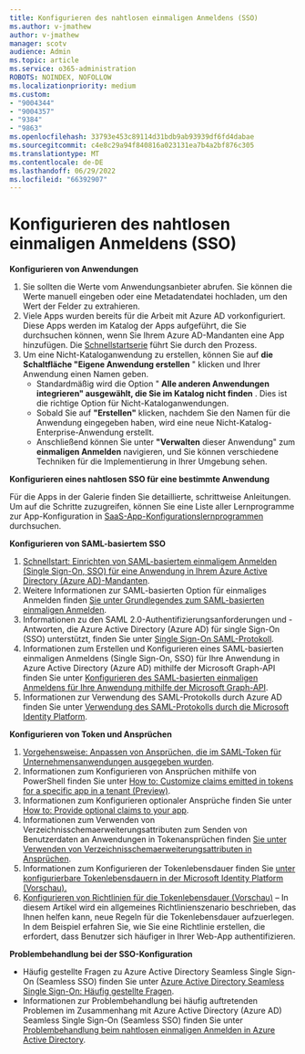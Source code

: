```yaml
---
title: Konfigurieren des nahtlosen einmaligen Anmeldens (SSO)
ms.author: v-jmathew
author: v-jmathew
manager: scotv
audience: Admin
ms.topic: article
ms.service: o365-administration
ROBOTS: NOINDEX, NOFOLLOW
ms.localizationpriority: medium
ms.custom:
- "9004344"
- "9004357"
- "9384"
- "9863"
ms.openlocfilehash: 33793e453c89114d31bdb9ab93939df6fd4dabae
ms.sourcegitcommit: c4e8c29a94f840816a023131ea7b4a2bf876c305
ms.translationtype: MT
ms.contentlocale: de-DE
ms.lasthandoff: 06/29/2022
ms.locfileid: "66392907"
---
```

# <a name="configure-seamless-single-sign-on-sso"></a>Konfigurieren des nahtlosen einmaligen Anmeldens (SSO)

**Konfigurieren von Anwendungen**

1. Sie sollten die Werte vom Anwendungsanbieter abrufen. Sie können die Werte manuell eingeben oder eine Metadatendatei hochladen, um den Wert der Felder zu extrahieren.
2. Viele Apps wurden bereits für die Arbeit mit Azure AD vorkonfiguriert. Diese Apps werden im Katalog der Apps aufgeführt, die Sie durchsuchen können, wenn Sie Ihrem Azure AD-Mandanten eine App hinzufügen. Die [Schnellstartserie](https://docs.microsoft.com/azure/active-directory/manage-apps/add-application-portal-configure) führt Sie durch den Prozess.
3. Um eine Nicht-Kataloganwendung zu erstellen, können Sie auf **die Schaltfläche "Eigene Anwendung erstellen** " klicken und Ihrer Anwendung einen Namen geben.
    - Standardmäßig wird die Option " **Alle anderen Anwendungen integrieren" ausgewählt, die Sie im Katalog nicht finden** . Dies ist die richtige Option für Nicht-Kataloganwendungen.
    - Sobald Sie auf **"Erstellen"** klicken, nachdem Sie den Namen für die Anwendung eingegeben haben, wird eine neue Nicht-Katalog-Enterprise-Anwendung erstellt.
    - Anschließend können Sie unter **"Verwalten** dieser Anwendung" zum **einmaligen Anmelden** navigieren, und Sie können verschiedene Techniken für die Implementierung in Ihrer Umgebung sehen.

**Konfigurieren eines nahtlosen SSO für eine bestimmte Anwendung**

Für die Apps in der Galerie finden Sie detaillierte, schrittweise Anleitungen. Um auf die Schritte zuzugreifen, können Sie eine Liste aller Lernprogramme zur App-Konfiguration in [SaaS-App-Konfigurationslernprogrammen](https://docs.microsoft.com/azure/active-directory/saas-apps/tutorial-list) durchsuchen.

**Konfigurieren von SAML-basiertem SSO**

1. [Schnellstart: Einrichten von SAML-basiertem einmaligem Anmelden (Single Sign-On, SSO) für eine Anwendung in Ihrem Azure Active Directory (Azure AD)-Mandanten](https://docs.microsoft.com/azure/active-directory/manage-apps/add-application-portal-setup-sso).
2. Weitere Informationen zur SAML-basierten Option für einmaliges Anmelden finden [Sie unter Grundlegendes zum SAML-basierten einmaligen Anmelden](https://docs.microsoft.com/azure/active-directory/manage-apps/configure-saml-single-sign-on).
3. Informationen zu den SAML 2.0-Authentifizierungsanforderungen und -Antworten, die Azure Active Directory (Azure AD) für single Sign-On (SSO) unterstützt, finden Sie unter [Single Sign-On SAML-Protokoll](https://docs.microsoft.com/azure/active-directory/develop/single-sign-on-saml-protocol).
4. Informationen zum Erstellen und Konfigurieren eines SAML-basierten einmaligen Anmeldens (Single Sign-On, SSO) für Ihre Anwendung in Azure Active Directory (Azure AD) mithilfe der Microsoft Graph-API finden Sie unter [Konfigurieren des SAML-basierten einmaligen Anmeldens für Ihre Anwendung mithilfe der Microsoft Graph-API](https://docs.microsoft.com/graph/application-saml-sso-configure-api).
5. Informationen zur Verwendung des SAML-Protokolls durch Azure AD finden Sie unter [Verwendung des SAML-Protokolls durch die Microsoft Identity Platform](https://docs.microsoft.com/azure/active-directory/develop/active-directory-saml-protocol-reference).

**Konfigurieren von Token und Ansprüchen**

1. [Vorgehensweise: Anpassen von Ansprüchen, die im SAML-Token für Unternehmensanwendungen ausgegeben wurden](https://docs.microsoft.com/azure/active-directory/develop/active-directory-saml-claims-customization).
2. Informationen zum Konfigurieren von Ansprüchen mithilfe von PowerShell finden Sie unter [How to: Customize claims emitted in tokens for a specific app in a tenant (Preview)](https://docs.microsoft.com/azure/active-directory/develop/active-directory-claims-mapping).
3. Informationen zum Konfigurieren optionaler Ansprüche finden Sie unter [How to: Provide optional claims to your app](https://docs.microsoft.com/azure/active-directory/develop/active-directory-optional-claims).
4. Informationen zum Verwenden von Verzeichnisschemaerweiterungsattributen zum Senden von Benutzerdaten an Anwendungen in Tokenansprüchen finden [Sie unter Verwenden von Verzeichnisschemaerweiterungsattributen in Ansprüchen](https://docs.microsoft.com/azure/active-directory/develop/active-directory-schema-extensions).
5. Informationen zum Konfigurieren der Tokenlebensdauer finden Sie [unter konfigurierbare Tokenlebensdauern in der Microsoft Identity Platform (Vorschau).](https://docs.microsoft.com/azure/active-directory/develop/active-directory-configurable-token-lifetimes)
6. [Konfigurieren von Richtlinien für die Tokenlebensdauer (Vorschau)](https://docs.microsoft.com/azure/active-directory/develop/configure-token-lifetimes) – In diesem Artikel wird ein allgemeines Richtlinienszenario beschrieben, das Ihnen helfen kann, neue Regeln für die Tokenlebensdauer aufzuerlegen. In dem Beispiel erfahren Sie, wie Sie eine Richtlinie erstellen, die erfordert, dass Benutzer sich häufiger in Ihrer Web-App authentifizieren.

**Problembehandlung bei der SSO-Konfiguration**

- Häufig gestellte Fragen zu Azure Active Directory Seamless Single Sign-On (Seamless SSO) finden Sie unter [Azure Active Directory Seamless Single Sign-On: Häufig gestellte Fragen](https://docs.microsoft.com/azure/active-directory/hybrid/how-to-connect-sso-faq).
- Informationen zur Problembehandlung bei häufig auftretenden Problemen im Zusammenhang mit Azure Active Directory (Azure AD) Seamless Single Sign-On (Seamless SSO) finden Sie unter [Problembehandlung beim nahtlosen einmaligen Anmelden in Azure Active Directory](https://docs.microsoft.com/azure/active-directory/hybrid/tshoot-connect-sso).
